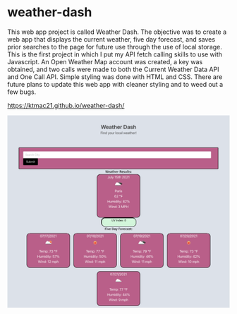 # weather-dash

This web app project is called Weather Dash. The objective was to create a web app that displays the current weather, five day forecast, and saves prior searches to the page for future use through the use of local storage. This is the first project in which I put my API fetch calling skills to use with Javascript. An Open Weather Map account was created, a key was obtained, and two calls were made to both the Current Weather Data API and One Call API. Simple styling was done with HTML and CSS. There are future plans to update this web app with cleaner styling and to weed out a few bugs. 

https://ktmac21.github.io/weather-dash/


![](images/weatherdash.png)
